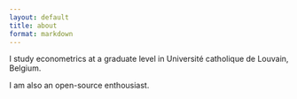 ```yaml
---
layout: default
title: about
format: markdown
---
```


I study econometrics at a graduate level in Université catholique de Louvain, Belgium.

I am also an open-source enthousiast.

